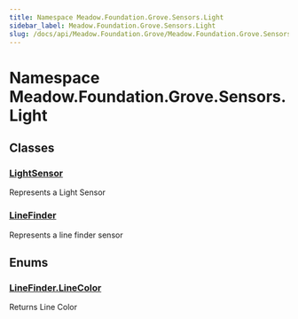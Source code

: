 ```yaml
---
title: Namespace Meadow.Foundation.Grove.Sensors.Light
sidebar_label: Meadow.Foundation.Grove.Sensors.Light
slug: /docs/api/Meadow.Foundation.Grove/Meadow.Foundation.Grove.Sensors.Light
---
```

# Namespace Meadow.Foundation.Grove.Sensors.Light
## Classes
### [LightSensor](../Meadow.Foundation.Grove.Sensors.Light/LightSensor)
Represents a Light Sensor
### [LineFinder](../Meadow.Foundation.Grove.Sensors.Light/LineFinder)
Represents a line finder sensor
## Enums
### [LineFinder.LineColor](../Meadow.Foundation.Grove.Sensors.Light/LineFinder.LineColor)
Returns Line Color
